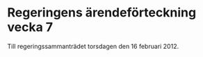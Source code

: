 # Regeringens ärendeförteckning vecka 7

Till regeringssammanträdet torsdagen den 16 februari 2012.
